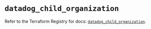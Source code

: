 # `datadog_child_organization`

Refer to the Terraform Registry for docs: [`datadog_child_organization`](https://registry.terraform.io/providers/datadog/datadog/3.76.0/docs/resources/child_organization).
